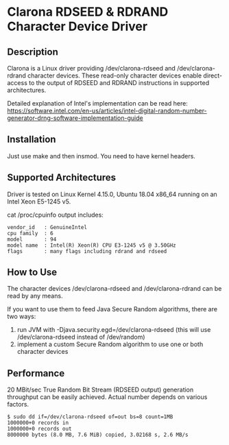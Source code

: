 # Clarona RDSEED &amp; RDRAND Character Device Driver

## Description

Clarona is a Linux driver providing /dev/clarona-rdseed and /dev/clarona-rdrand character devices. These read-only character devices enable direct-access to the output of RDSEED and RDRAND instructions in supported architectures.

Detailed explanation of Intel's implementation can be read here: <https://software.intel.com/en-us/articles/intel-digital-random-number-generator-drng-software-implementation-guide>

## Installation

Just use make and then insmod. You need to have kernel headers.

## Supported Architectures

Driver is tested on Linux Kernel 4.15.0, Ubuntu 18.04 x86_64 running on an Intel Xeon E5-1245 v5.

cat /proc/cpuinfo output includes:
```
vendor_id   : GenuineIntel
cpu family  : 6
model       : 94
model name  : Intel(R) Xeon(R) CPU E3-1245 v5 @ 3.50GHz
flags       : many flags including rdrand and rdseed
```

## How to Use

The character devices /dev/clarona-rdseed and /dev/clarona-rdrand can be read by any means.

If you want to use them to feed Java Secure Random algorithms, there are two ways:

1. run JVM with -Djava.security.egd=/dev/clarona-rdseed (this will use /dev/clarona-rdseed instead of /dev/random)
2. implement a custom Secure Random algorithm to use one or both character devices

## Performance

20 MBit/sec True Random Bit Stream (RDSEED output) generation throughput can be easily achieved. Actual number depends on various factors.

```
$ sudo dd if=/dev/clarona-rdseed of=out bs=8 count=1MB
1000000+0 records in
1000000+0 records out
8000000 bytes (8.0 MB, 7.6 MiB) copied, 3.02168 s, 2.6 MB/s
```
